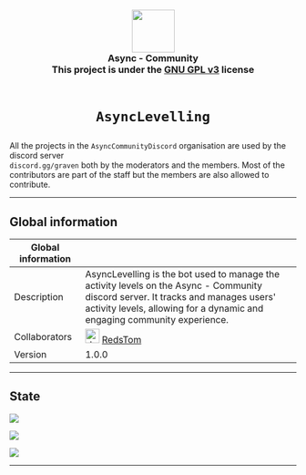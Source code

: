<h3 align="center">
  <img src="https://avatars.githubusercontent.com/u/78621926?s=200&v=4" width="75"><br/>
  Async - Community <br/>
  This project is under the <a href="https://choosealicense.com/licenses/gpl-3.0/">GNU GPL v3</a> license<br/><br/>
</h3>

# <p align="center">`AsyncLevelling`</p>

All the projects in the <code>AsyncCommunityDiscord</code> organisation are used by the discord server <code>
discord.gg/graven</code> both by the moderators and the members.
Most of the contributors are part of the staff but the members are also allowed to contribute.

---

## Global information

| Global information |                                                                                                                                                                                                               |
| ------------------ | ------------------------------------------------------------------------------------------------------------------------------------------------------------------------------------------------------------- |
| Description        | AsyncLevelling is the bot used to manage the activity levels on the Async - Community discord server. It tracks and manages users' activity levels, allowing for a dynamic and engaging community experience. |
| Collaborators      | <img src="https://avatars.githubusercontent.com/u/44524788?v=4" alt="drawing" width="25"/> [RedsTom](https://github.com/RedsTom)                                                                              |
| Version            | 1.0.0                                                                                                                                                                                                         |

---

## State

![](https://img.shields.io/badge/State-In_production-green?style=for-the-badge)

![](https://img.shields.io/github/issues/AsyncCommunityDiscord/AsyncLevelling?style=for-the-badge)

![](https://img.shields.io/github/issues-pr/AsyncCommunityDiscord/AsyncLevelling?style=for-the-badge)

---
